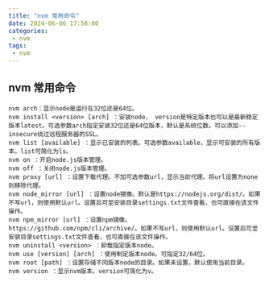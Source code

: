 ```yaml
---
title: "nvm 常用命令"
date: 2024-06-06 17:58:00
categories:
 - nvm
tags:
 - nvm
---
```


## nvm 常用命令

    nvm arch：显示node是运行在32位还是64位。
    nvm install <version> [arch] ：安装node， version是特定版本也可以是最新稳定版本latest。可选参数arch指定安装32位还是64位版本，默认是系统位数。可以添加--insecure绕过远程服务器的SSL。
    nvm list [available] ：显示已安装的列表。可选参数available，显示可安装的所有版本。list可简化为ls。
    nvm on ：开启node.js版本管理。
    nvm off ：关闭node.js版本管理。
    nvm proxy [url] ：设置下载代理。不加可选参数url，显示当前代理。将url设置为none则移除代理。
    nvm node_mirror [url] ：设置node镜像。默认是https://nodejs.org/dist/。如果不写url，则使用默认url。设置后可至安装目录settings.txt文件查看，也可直接在该文件操作。
    nvm npm_mirror [url] ：设置npm镜像。https://github.com/npm/cli/archive/。如果不写url，则使用默认url。设置后可至安装目录settings.txt文件查看，也可直接在该文件操作。
    nvm uninstall <version> ：卸载指定版本node。
    nvm use [version] [arch] ：使用制定版本node。可指定32/64位。
    nvm root [path] ：设置存储不同版本node的目录。如果未设置，默认使用当前目录。
    nvm version ：显示nvm版本。version可简化为v。

